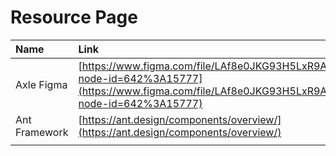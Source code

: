 # Resource Page

| Name | Link |
| :--- | :--- |
| Axle Figma | [https://www.figma.com/file/LAf8e0JKG93H5LxR9Asfbu/Axle?node-id=642%3A15777](https://www.figma.com/file/LAf8e0JKG93H5LxR9Asfbu/Axle?node-id=642%3A15777) |
| Ant Framework | [https://ant.design/components/overview/](https://ant.design/components/overview/) |
|  |  |



